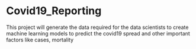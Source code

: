 # Covid19_Reporting
This project will generate the data required for the data scientists to create machine learning models to predict the covid19 spread and other important factors like cases, mortality
